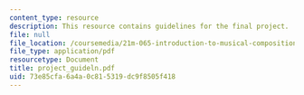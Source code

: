 ```yaml
---
content_type: resource
description: This resource contains guidelines for the final project.
file: null
file_location: /coursemedia/21m-065-introduction-to-musical-composition-fall-2005/73e85cfa6a4a0c815319dc9f8505f418_project_guideln.pdf
file_type: application/pdf
resourcetype: Document
title: project_guideln.pdf
uid: 73e85cfa-6a4a-0c81-5319-dc9f8505f418
---
```

